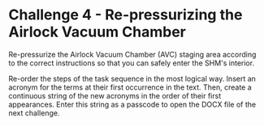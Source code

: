 # Challenge 4 - Re-pressurizing the Airlock Vacuum Chamber

Re-pressurize the Airlock Vacuum Chamber (AVC) staging area according to the correct instructions so that you can safely enter the SHM's interior.

Re-order the steps of the task sequence in the most logical way. Insert an acronym for the terms at their first occurrence in the text.
Then, create a continuous string of the new acronyms in the order of their first appearances. 
Enter this string as a passcode to open the DOCX file of the next challenge.
